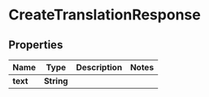 

# CreateTranslationResponse

## Properties

Name | Type | Description | Notes
------------ | ------------- | ------------- | -------------
**text** | **String** |  | 




